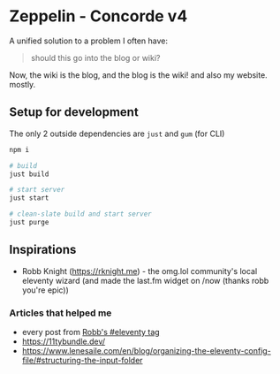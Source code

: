 # Zeppelin - Concorde v4
A unified solution to a problem I often have:

> should this go into the blog or wiki?

Now, the wiki is the blog, and the blog is the wiki! and also my website. mostly.

## Setup for development
The only 2 outside dependencies are `just` and `gum` (for CLI)

```sh
npm i

# build
just build

# start server
just start

# clean-slate build and start server
just purge
```

## Inspirations

- Robb Knight (https://rknight.me) - the omg.lol community's local eleventy wizard (and made the last.fm widget on /now (thanks robb you're epic))

### Articles that helped me
- every post from [Robb's #eleventy tag](https://rknight.me/blog/tags/eleventy)
- https://11tybundle.dev/
- https://www.lenesaile.com/en/blog/organizing-the-eleventy-config-file/#structuring-the-input-folder